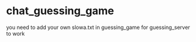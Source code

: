 ﻿# chat_guessing_game
you need to add your own slowa.txt in guessing_game for guessing_server to work
